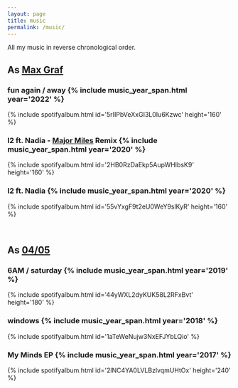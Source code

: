 ```yaml
---
layout: page
title: music
permalink: /music/
---
```


All my music in reverse chronological order.

## As <a href="https://open.spotify.com/artist/4P18zJpH8WSmt5tWlACK4s?si=AMeBIXK3QaWnfDuT_fb2Zg&dl_branch=1" target="_blank">Max Graf</a>
### fun again / away {% include music_year_span.html year='2022' %}
{% include spotifyalbum.html id='5rIIPbVeXxGI3L0Iu6Kzwc' height='160' %}

### l2 ft. Nadia - <a href="https://open.spotify.com/artist/2z6e36ZPBEJg3JW32WFqGX?si=4dx9cEH0Sc-eefhhv7qrUg&dl_branch=1" target="_blank">Major Miles</a> Remix {% include music_year_span.html year='2020' %}
{% include spotifyalbum.html id='2HB0RzDaEkp5AupWHIbsK9' height='160' %}

### l2 ft. Nadia {% include music_year_span.html year='2020' %}
{% include spotifyalbum.html id='55vYxgF9t2eU0WeY9slKyR' height='160' %}   

<br />

## As <a href="https://open.spotify.com/artist/6AFljFauQ7OMhKIvNbdh4A?si=L8Abx5l1QoizBUtW0oWopg&dl_branch=1" target="_blank">04/05</a>
### 6AM / saturday {% include music_year_span.html year='2019' %}
{% include spotifyalbum.html id='44yWXL2dyKUK58L2RFxBvt' height='180' %}

### windows {% include music_year_span.html year='2018' %}
{% include spotifyalbum.html id='1aTeWeNujw3NxEFJYbLQio' %}

### My Minds EP {% include music_year_span.html year='2017' %}
{% include spotifyalbum.html id='2lNC4YA0LVLBzlvqmUHtOx' height='240' %}
